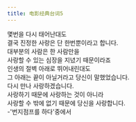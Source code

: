 ```yaml
---
title: 电影经典台词5
---
```


<p>몇번을 다시 태어난대도<br />결국 진정한 사랑은 단 한번뿐이라고 합니다.<br />대부분의 사람은 한 사람만을<br />사랑할 수 있는 심장을 지녔기 때문이라죠<br />인생의 절벽 아래로 뛰어내린대도<br />그 아래는 끝이 아닐거라고 당신이 말했었습니다.<br />다시 만나 사랑하겠습니다.<br />사랑하기 때문에 사랑하는 것이 아니라  <br />사랑할 수 밖에 없기 때문에 당신을 사랑합니다.<br />-&#39;번지점프를 하다&#39;중에서</p>

